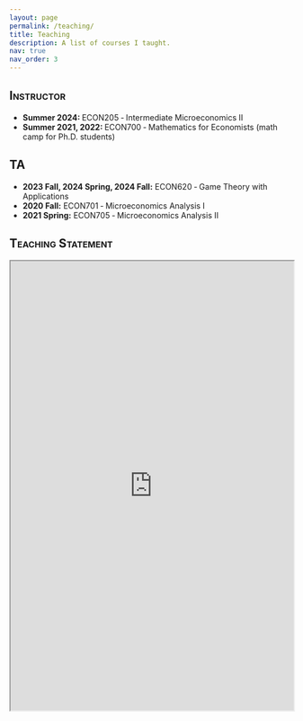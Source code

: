 ```yaml
---
layout: page
permalink: /teaching/
title: Teaching
description: A list of courses I taught.
nav: true
nav_order: 3
---
```


<h2 style="font-variant: small-caps;">Instructor</h2>

* <b>Summer 2024: </b> ECON205 ‑ Intermediate Microeconomics II 
* <b>Summer 2021, 2022: </b> ECON700 ‑ Mathematics for Economists (math camp for Ph.D. students)

<h2 style="font-variant: small-caps;">TA</h2>

* <b>2023 Fall, 2024 Spring, 2024 Fall:</b> ECON620 ‑ Game Theory with Applications 
* <b>2020 Fall:</b> ECON701 ‑ Microeconomics Analysis I
* <b>2021 Spring:</b> ECON705 ‑ Microeconomics Analysis II

<h2 style="font-variant: small-caps;">Teaching Statement</h2>

<div style="width:100%; height:800">
<iframe src="https://1drv.ms/w/c/c99c347cb6a10c51/IQNLy5ZN9LboSKO8Pro6jqNxAUiR6lTKkoJYo5GKEq6Gn9M?em=2" width="100%" height="800">
</iframe>
</div>